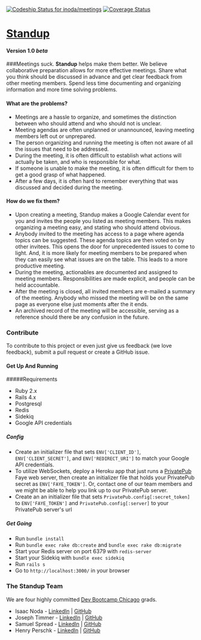 [ ![Codeship Status for inoda/meetings](https://www.codeship.io/projects/ae492720-3981-0132-a05a-4664fd0eaf1d/status)](https://www.codeship.io/projects/42219) [![Coverage Status](https://coveralls.io/repos/inoda/meetings/badge.png?branch=development)](https://coveralls.io/r/inoda/meetings?branch=development)
# [Standup](http://meetingz.herokuapp.com/)

#### Version 1.0 _beta_
###Meetings suck.
**Standup** helps make them better. We believe collaborative preparation allows for more effective meetings. Share what you think should be discussed in advance and get clear feedback from other meeting members. Spend less time documenting and organizing information and more time solving problems.

#### What are the problems?
* Meetings are a hassle to organize, and sometimes the distinction between who should attend and who should not is unclear.
* Meeting agendas are often unplanned or unannounced, leaving meeting members left out or unprepared. 
* The person organizing and running the meeting is often not aware of all the issues that need to be addressed. 
* During the meeting, it is often difficult to establish what actions will actually be taken, and who is responsible for what.
* If someone is unable to make the meeting, it is often difficult for them to get a good grasp of what happened.
* After a few days, it is often hard to remember everything that was discussed and decided during the meeting.

#### How do we fix them?
* Upon creating a meeting, Standup makes a Google Calendar event for you and invites the people you listed as meeting members. This makes organizing a meeting easy, and stating who should attend obvious.
* Anybody invited to the meeting has access to a page where agenda topics can be suggested. These agenda topics are then voted on by other invitees. This opens the door for unprecedented issues to come to light. And, it is more likely for meeting members to be prepared when they can easily see what issues are on the table. This leads to a more productive meeting.
* During the meeting, actionables are documented and assigned to meeting members. Responsibilities are made explicit, and people can be held accountable. 
* After the meeting is closed, all invited members are e-mailed a summary of the meeting. Anybody who missed the meeting will be on the same page as everyone else just moments after the it ends.
* An archived record of the meeting will be accessible, serving as a reference should there be any confusion in the future.

### Contribute
To contribute to this project or even just give us feedback (we love feedback), submit a pull request or create a GitHub issue.

#### Get Up And Running
#####Requirements
* Ruby 2.x
* Rails 4.x
* Postgresql
* Redis
* Sidekiq
* Google API credentials 

##### Config
* Create an initializer file that sets `ENV['CLIENT_ID']`, `ENV['CLIENT_SECRET']`, and `ENV['REDIRECT_URI']` to match your Google API credentials.
* To utilize WebSockets, deploy a Heroku app that just runs a [PrivatePub](https://github.com/ryanb/private_pub) Faye web server, then create an initializer file that holds your PrivatePub secret as `ENV['FAYE_TOKEN']`. Or, contact one of our team members and we might be able to help you link up to our PrivatePub server.
* Create an an initializer file that sets `PrivatePub.config[:secret_token]` to `ENV['FAYE_TOKEN']` and `PrivatePub.config[:server]` to your PrivatePub server's url

##### Get Going
* Run `bundle install`
* Run `bundle exec rake db:create` and `bundle exec rake db:migrate`
* Start your Redis server on port 6379 with `redis-server`
* Start your Sidekiq with `bundle exec sidekiq`
* Run `rails s`
* Go to `http://localhost:3000/` in your browser


### The Standup Team
We are four highly committed [Dev Bootcamp Chicago](http://devbootcamp.com/) grads.

* Isaac Noda - [LinkedIn](https://www.linkedin.com/in/isaacnoda/) | [GitHub](https://github.com/inoda)
* Joseph Timmer - [LinkedIn](https://www.linkedin.com/in/jtimmer89) | [GitHub](https://github.com/jtimmer89)
* Samuel Spread - [LinkedIn](https://www.linkedin.com/profile/view?id=68221986&trk) | [GitHub](https://github.com/sspread)
* Henry Perschk - [LinkedIn](https://www.linkedin.com/in/henryperschk) | [GitHub](https://github.com/henry-p)

